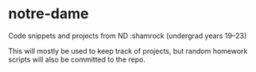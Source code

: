 # notre-dame
 Code snippets and projects from ND :shamrock (undergrad years 19–23)
 
 This will mostly be used to keep track of projects, but random homework scripts will also be committed to the repo.